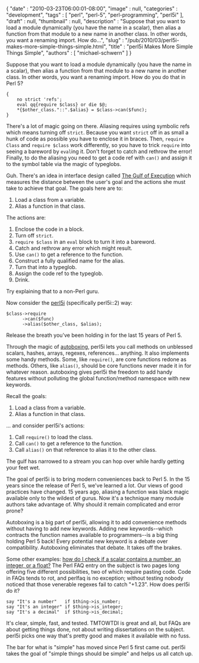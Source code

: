 {
   "date" : "2010-03-23T06:00:01-08:00",
   "image" : null,
   "categories" : "development",
   "tags" : [
      "perl",
      "perl-5",
      "perl-programming",
      "perl5i"
   ],
   "draft" : null,
   "thumbnail" : null,
   "description" : "Suppose that you want to load a module dynamically (you have the name in a scalar), then alias a function from that module to a new name in another class. In other words, you want a renaming import. How do...",
   "slug" : "/pub/2010/03/perl5i-makes-more-simple-things-simple.html",
   "title" : "perl5i Makes More Simple Things Simple",
   "authors" : [
      "michael-schwern"
   ]
}





Suppose that you want to load a module dynamically (you have the name in
a scalar), then alias a function from that module to a new name in
another class. In other words, you want a renaming import. How do you do
that in Perl 5?

    {
        no strict 'refs';
        eval qq{require $class} or die $@;
        *{$other_class."::".$alias} = $class->can($func);
    }

There's a lot of magic going on there. Aliasing requires using symbolic
refs which means turning off `strict`. Because you want `strict` off in
as small a hunk of code as possible you have to enclose it in braces.
Then, `require Class` and `require $class` work differently, so you have
to trick `require` into seeing a bareword by `eval`ing it. Don't forget
to catch and rethrow the error! Finally, to do the aliasing you need to
get a code ref with `can()` and assign it to the symbol table via the
magic of typeglobs.

Guh. There's an idea in interface design called [The Gulf of
Execution](http://www.usabilityfirst.com/glossary/gulf-of-execution/)
which measures the distance between the user's goal and the actions she
must take to achieve that goal. The goals here are to:

1.  Load a class from a variable.
2.  Alias a function in that class.

The actions are:

1.  Enclose the code in a block.
2.  Turn off `strict`.
3.  `require $class` in an `eval` block to turn it into a bareword.
4.  Catch and rethrow any error which might result.
5.  Use `can()` to get a reference to the function.
6.  Construct a fully qualified name for the alias.
7.  Turn that into a typeglob.
8.  Assign the code ref to the typeglob.
9.  Drink.

Try explaining that to a non-Perl guru.

Now consider the [perl5i](http://search.cpan.org/perldoc?perl5i)
(specifically perl5i::2) way:

    $class->require
          ->can($func)
          ->alias($other_class, $alias);

Release the breath you've been holding in for the last 15 years of Perl
5.

Through the magic of
[autoboxing](http://search.cpan.org/perldoc?autobox), perl5i lets you
call methods on unblessed scalars, hashes, arrays, regexes,
references... anything. It also implements some handy methods. Some,
like `require()`, are core functions redone as methods. Others, like
`alias()`, should be core functions never made it in for whatever
reason. autoboxing gives perl5i the freedom to add handy features
without polluting the global function/method namespace with new
keywords.

Recall the goals:

1.  Load a class from a variable.
2.  Alias a function in that class.

... and consider perl5i's actions:

1.  Call `require()` to load the class.
2.  Call `can()` to get a reference to the function.
3.  Call `alias()` on that reference to alias it to the other class.

The gulf has narrowed to a stream you can hop over while hardly getting
your feet wet.

The goal of perl5i is to bring modern conveniences back to Perl 5. In
the 15 years since the release of Perl 5, we've learned a lot. Our views
of good practices have changed. 15 years ago, aliasing a function was
black magic available only to the wildest of gurus. Now it's a technique
many module authors take advantage of. Why should it remain complicated
and error prone?

Autoboxing is a big part of perl5i, allowing it to add convenience
methods without having to add new keywords. Adding new keywords--which
contracts the function names available to programmers--is a big thing
holding Perl 5 back! Every potential new keyword is a debate over
compatibility. Autoboxing eliminates that debate. It takes off the
brakes.

Some other examples: [how do I check if a scalar contains a number, an
integer, or a
float?](http://perldoc.perl.org/perlfaq4.html#How-do-I-determine-whether-a-scalar-is-a-number/whole/integer/float?)
The Perl FAQ entry on the subject is two pages long offering five
different possibilities, two of which require pasting code. Code in FAQs
tends to rot, and perlfaq is no exception; without testing nobody
noticed that those venerable regexes fail to catch "+1.23". How does
perl5i do it?

    say "It's a number"   if $thing->is_number;
    say "It's an integer" if $thing->is_integer;
    say "It's a decimal"  if $thing->is_decimal;

It's clear, simple, fast, and tested. TMTOWTDI is great and all, but
FAQs are about getting things done, not about writing dissertations on
the subject. perl5i picks one way that's pretty good and makes it
available with no fuss.

The bar for what is "simple" has moved since Perl 5 first came out.
perl5i takes the goal of "simple things should be simple" and helps us
all catch up.


